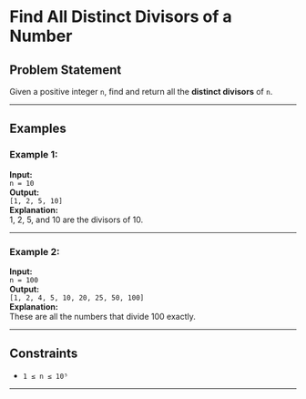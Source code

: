 # Find All Distinct Divisors of a Number

## Problem Statement

Given a positive integer `n`, find and return all the **distinct divisors** of `n`.

---

## Examples

### Example 1:
**Input:**  
`n = 10`  
**Output:**  
`[1, 2, 5, 10]`  
**Explanation:**  
1, 2, 5, and 10 are the divisors of 10.

---

### Example 2:
**Input:**  
`n = 100`  
**Output:**  
`[1, 2, 4, 5, 10, 20, 25, 50, 100]`  
**Explanation:**  
These are all the numbers that divide 100 exactly.

---

## Constraints

- `1 ≤ n ≤ 10⁵`

---
